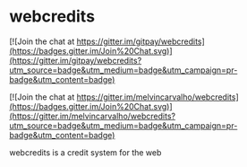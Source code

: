 webcredits
==========

[![Join the chat at https://gitter.im/gitpay/webcredits](https://badges.gitter.im/Join%20Chat.svg)](https://gitter.im/gitpay/webcredits?utm_source=badge&utm_medium=badge&utm_campaign=pr-badge&utm_content=badge)

[![Join the chat at https://gitter.im/melvincarvalho/webcredits](https://badges.gitter.im/Join%20Chat.svg)](https://gitter.im/melvincarvalho/webcredits?utm_source=badge&utm_medium=badge&utm_campaign=pr-badge&utm_content=badge)

webcredits is a credit system for the web
